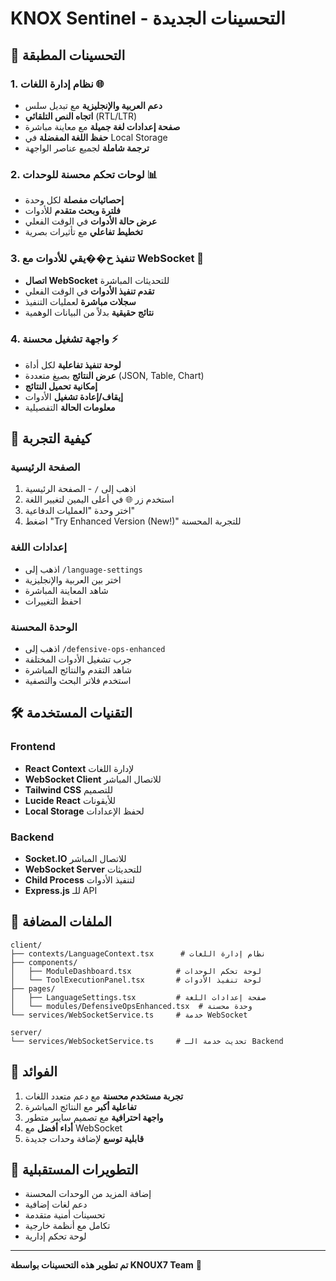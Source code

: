 # KNOX Sentinel - التحسينات الجديدة

## 🌟 التحسينات المطبقة

### 1. نظام إدارة اللغات 🌐

- **دعم العربية والإنجليزية** مع تبديل سلس
- **اتجاه النص التلقائي** (RTL/LTR)
- **صفحة إعدادات لغة جميلة** مع معاينة مباشرة
- **حفظ اللغة المفضلة** في Local Storage
- **ترجمة شاملة** لجميع عناصر الواجهة

### 2. لوحات تحكم محسنة للوحدات 📊

- **إحصائيات مفصلة** لكل وحدة
- **فلترة وبحث متقدم** للأدوات
- **عرض حالة الأدوات** في الوقت الفعلي
- **تخطيط تفاعلي** مع تأثيرات بصرية

### 3. تنفيذ ح��يقي للأدوات مع WebSocket 🔄

- **اتصال WebSocket** للتحديثات المباشرة
- **تقدم تنفيذ الأدوات** في الوقت الفعلي
- **سجلات مباشرة** لعمليات التنفيذ
- **نتائج حقيقية** بدلاً من البيانات الوهمية

### 4. واجهة تشغيل محسنة ⚡

- **لوحة تنفيذ تفاعلية** لكل أداة
- **عرض النتائج** بصيغ متعددة (JSON, Table, Chart)
- **إمكانية تحميل النتائج**
- **إيقاف/إعادة تشغيل** الأدوات
- **معلومات الحالة** التفصيلية

## 🚀 كيفية التجربة

### الصفحة الرئيسية

1. اذهب إلى `/` - الصفحة الرئيسية
2. استخدم زر 🌐 في أعلى اليمين لتغيير اللغة
3. اختر وحدة "العمليات الدفاعية"
4. اضغط "Try Enhanced Version (New!)" للتجربة المحسنة

### إعدادات اللغة

- اذهب إلى `/language-settings`
- اختر بين العربية والإنجليزية
- شاهد المعاينة المباشرة
- احفظ التغييرات

### الوحدة المحسنة

- اذهب إلى `/defensive-ops-enhanced`
- جرب تشغيل الأدوات المختلفة
- شاهد التقدم والنتائج المباشرة
- استخدم فلاتر البحث والتصفية

## 🛠️ التقنيات المستخدمة

### Frontend

- **React Context** لإدارة اللغات
- **WebSocket Client** للاتصال المباشر
- **Tailwind CSS** للتصميم
- **Lucide React** للأيقونات
- **Local Storage** لحفظ الإعدادات

### Backend

- **Socket.IO** للاتصال المباشر
- **WebSocket Server** للتحديثات
- **Child Process** لتنفيذ الأدوات
- **Express.js** للـ API

## 📁 الملفات المضافة

```
client/
├── contexts/LanguageContext.tsx      # نظام إدارة اللغات
├── components/
│   ├── ModuleDashboard.tsx          # لوحة تحكم الوحدات
│   └── ToolExecutionPanel.tsx       # لوحة تنفيذ الأدوات
├── pages/
│   ├── LanguageSettings.tsx         # صفحة إعدادات اللغة
│   └── modules/DefensiveOpsEnhanced.tsx  # وحدة محسنة
└── services/WebSocketService.ts     # خدمة WebSocket

server/
└── services/WebSocketService.ts     # تحديث خدمة الـ Backend
```

## 🎯 الفوائد

1. **تجربة مستخدم محسنة** مع دعم متعدد اللغات
2. **تفاعلية أكبر** مع النتائج المباشرة
3. **واجهة احترافية** مع تصميم سايبر متطور
4. **أداء أفضل** مع WebSocket
5. **قابلية توسع** لإضافة وحدات جديدة

## 🔮 التطويرات المستقبلية

- إضافة المزيد من الوحدات المحسنة
- دعم لغات إضافية
- تحسينات أمنية متقدمة
- تكامل مع أنظمة خارجية
- لوحة تحكم إدارية

---

**تم تطوير هذه التحسينات بواسطة KNOUX7 Team** 🚀
